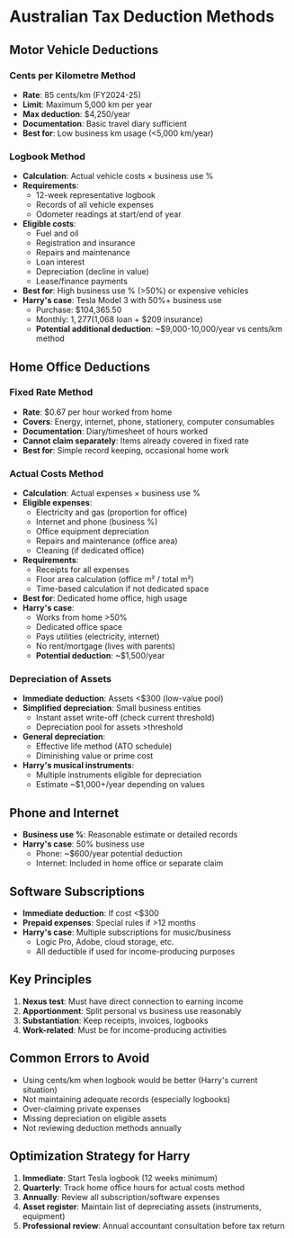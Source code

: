 # Australian Tax Deduction Methods

## Motor Vehicle Deductions

### Cents per Kilometre Method
- **Rate**: 85 cents/km (FY2024-25)
- **Limit**: Maximum 5,000 km per year
- **Max deduction**: $4,250/year
- **Documentation**: Basic travel diary sufficient
- **Best for**: Low business km usage (<5,000 km/year)

### Logbook Method
- **Calculation**: Actual vehicle costs × business use %
- **Requirements**:
  - 12-week representative logbook
  - Records of all vehicle expenses
  - Odometer readings at start/end of year
- **Eligible costs**:
  - Fuel and oil
  - Registration and insurance
  - Repairs and maintenance
  - Loan interest
  - Depreciation (decline in value)
  - Lease/finance payments
- **Best for**: High business use % (>50%) or expensive vehicles
- **Harry's case**: Tesla Model 3 with 50%+ business use
  - Purchase: $104,365.50
  - Monthly: $1,277 ($1,068 loan + $209 insurance)
  - **Potential additional deduction**: ~$9,000-10,000/year vs cents/km method

## Home Office Deductions

### Fixed Rate Method
- **Rate**: $0.67 per hour worked from home
- **Covers**: Energy, internet, phone, stationery, computer consumables
- **Documentation**: Diary/timesheet of hours worked
- **Cannot claim separately**: Items already covered in fixed rate
- **Best for**: Simple record keeping, occasional home work

### Actual Costs Method
- **Calculation**: Actual expenses × business use %
- **Eligible expenses**:
  - Electricity and gas (proportion for office)
  - Internet and phone (business %)
  - Office equipment depreciation
  - Repairs and maintenance (office area)
  - Cleaning (if dedicated office)
- **Requirements**:
  - Receipts for all expenses
  - Floor area calculation (office m² / total m²)
  - Time-based calculation if not dedicated space
- **Best for**: Dedicated home office, high usage
- **Harry's case**:
  - Works from home >50%
  - Dedicated office space
  - Pays utilities (electricity, internet)
  - No rent/mortgage (lives with parents)
  - **Potential deduction**: ~$1,500/year

### Depreciation of Assets
- **Immediate deduction**: Assets <$300 (low-value pool)
- **Simplified depreciation**: Small business entities
  - Instant asset write-off (check current threshold)
  - Depreciation pool for assets >threshold
- **General depreciation**:
  - Effective life method (ATO schedule)
  - Diminishing value or prime cost
- **Harry's musical instruments**:
  - Multiple instruments eligible for depreciation
  - Estimate ~$1,000+/year depending on values

## Phone and Internet
- **Business use %**: Reasonable estimate or detailed records
- **Harry's case**: 50% business use
  - Phone: ~$600/year potential deduction
  - Internet: Included in home office or separate claim

## Software Subscriptions
- **Immediate deduction**: If cost <$300
- **Prepaid expenses**: Special rules if >12 months
- **Harry's case**: Multiple subscriptions for music/business
  - Logic Pro, Adobe, cloud storage, etc.
  - All deductible if used for income-producing purposes

## Key Principles
1. **Nexus test**: Must have direct connection to earning income
2. **Apportionment**: Split personal vs business use reasonably
3. **Substantiation**: Keep receipts, invoices, logbooks
4. **Work-related**: Must be for income-producing activities

## Common Errors to Avoid
- Using cents/km when logbook would be better (Harry's current situation)
- Not maintaining adequate records (especially logbooks)
- Over-claiming private expenses
- Missing depreciation on eligible assets
- Not reviewing deduction methods annually

## Optimization Strategy for Harry
1. **Immediate**: Start Tesla logbook (12 weeks minimum)
2. **Quarterly**: Track home office hours for actual costs method
3. **Annually**: Review all subscription/software expenses
4. **Asset register**: Maintain list of depreciating assets (instruments, equipment)
5. **Professional review**: Annual accountant consultation before tax return

